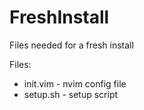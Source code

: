# FreshInstall
Files needed for a fresh install

Files:
* init.vim - nvim config file
* setup.sh - setup script
